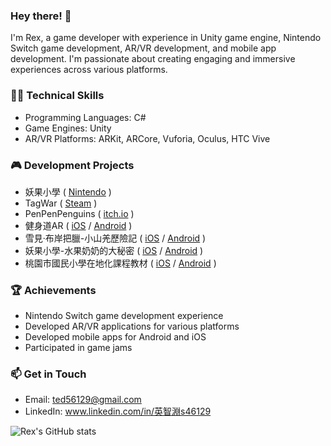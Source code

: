 ### Hey there! 👋

I'm Rex, a game developer with experience in Unity game engine, Nintendo Switch game development, AR/VR development, and mobile app development. I'm passionate about creating engaging and immersive experiences across various platforms.

### 👨‍💻 Technical Skills
- Programming Languages: C#
- Game Engines: Unity
- AR/VR Platforms: ARKit, ARCore, Vuforia, Oculus, HTC Vive

### 🎮 Development Projects
- 妖果小學 ( [Nintendo](https://ec.nintendo.com/HK/zh/titles/70010000048260) )
- TagWar ( [Steam](https://store.steampowered.com/app/1125600/TAG_WAR/) )
- PenPenPenguins ( [itch.io](https://penpenpenguins.itch.io/penpenpen) )
- 健身道AR ( [iOS](https://apps.apple.com/tw/app/%E5%81%A5%E8%BA%AB%E9%81%93ar/id1539147923) / [Android](https://play.google.com/store/apps/details?id=tw.wowwow.FitnessProAR&hl=zh) )
- 雪見·布岸把臘-小山羌歷險記 ( [iOS](https://apps.apple.com/tw/app/%E9%9B%AA%E8%A6%8B-%E5%B8%83%E5%B2%B8%E6%8A%8A%E8%87%98-%E5%B0%8F%E5%B1%B1%E7%BE%8C%E6%AD%B7%E9%9A%AA%E8%A8%98/id1436387777) / [Android](https://play.google.com/store/apps/details?id=tw.wowwow.XueJianARImage&hl=zh) )
- 妖果小學-水果奶奶的大秘密 ( [iOS](https://apps.apple.com/tw/app/%E5%A6%96%E6%9E%9C%E5%B0%8F%E5%AD%B8-%E6%B0%B4%E6%9E%9C%E5%A5%B6%E5%A5%B6%E7%9A%84%E5%A4%A7%E7%A7%98%E5%AF%86/id1583554773) / [Android](https://play.google.com/store/apps/details?id=tw.wowwow.YaoGouMagicBox&hl=zh) )
- 桃園市國民小學在地化課程教材 ( [iOS](https://apps.apple.com/tw/app/%E6%A1%83%E5%9C%92%E5%B8%82%E5%9C%8B%E6%B0%91%E5%B0%8F%E5%AD%B8%E5%9C%A8%E5%9C%B0%E5%8C%96%E8%AA%B2%E7%A8%8B%E6%95%99%E6%9D%90/id1572605191) / [Android](https://play.google.com/store/apps/details?id=tw.wowwow.QingXiTempleApp&hl=zh) )

### 🏆 Achievements
- Nintendo Switch game development experience
- Developed AR/VR applications for various platforms
- Developed mobile apps for Android and iOS
- Participated in game jams

### 📫 Get in Touch
- Email: ted56129@gmail.com
- LinkedIn: www.linkedin.com/in/英智淵s46129

![Rex's GitHub stats](https://github-readme-stats.vercel.app/api?username=s46129&theme=calm&show_icons=true)
